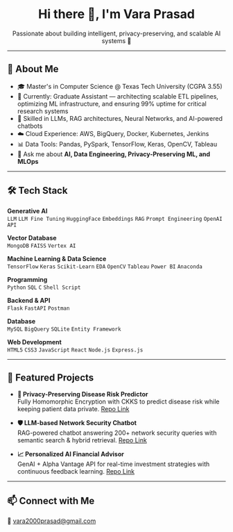 <h1 align="center">Hi there 👋, I'm Vara Prasad</h1>
<p align="center">
Passionate about building intelligent, privacy-preserving, and scalable AI systems 🚀
</p>

---

## 🌟 About Me
- 🎓 Master's in Computer Science @ Texas Tech University (CGPA 3.55)
- 🔭 Currently: Graduate Assistant — architecting scalable ETL pipelines, optimizing ML infrastructure, and ensuring 99% uptime for critical research systems
- 🤖 Skilled in LLMs, RAG architectures, Neural Networks, and AI-powered chatbots
- ☁️ Cloud Experience: AWS, BigQuery, Docker, Kubernetes, Jenkins
- 📊 Data Tools: Pandas, PySpark, TensorFlow, Keras, OpenCV, Tableau
- 💬 Ask me about **AI, Data Engineering, Privacy-Preserving ML, and MLOps**

---

## 🛠 Tech Stack

**Generative AI**  
`LLM` `LLM Fine Tuning` `HuggingFace` `Embeddings` `RAG` `Prompt Engineering` `OpenAI API`

**Vector Database**  
`MongoDB` `FAISS` `Vertex AI`

**Machine Learning & Data Science**  
`TensorFlow` `Keras` `Scikit-Learn` `EDA` `OpenCV` `Tableau` `Power BI` `Anaconda`

**Programming**  
`Python` `SQL` `C` `Shell Script`

**Backend & API**  
`Flask` `FastAPI` `Postman`

**Database**  
`MySQL` `BigQuery` `SQLite` `Entity Framework`

**Web Development**  
`HTML5` `CSS3` `JavaScript` `React` `Node.js` `Express.js`

---

## 📌 Featured Projects

- **🔐 Privacy-Preserving Disease Risk Predictor**  
  Fully Homomorphic Encryption with CKKS to predict disease risk while keeping patient data private. [Repo Link](#)

- **🛡️ LLM-based Network Security Chatbot**  
  RAG-powered chatbot answering 200+ network security queries with semantic search & hybrid retrieval. [Repo Link](#)

- **📈 Personalized AI Financial Advisor**  
  GenAI + Alpha Vantage API for real-time investment strategies with continuous feedback learning. [Repo Link](#)

---

## 📫 Connect with Me
📧 vara2000prasad@gmail.com
